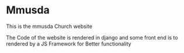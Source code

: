 # Mmusda
This is the mmusda Church website

The Code of the website is rendered in django and some front end is to
rendered by a JS Framework for Better functionality

